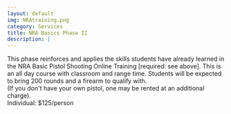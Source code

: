 ```yaml
---
layout: default
img: NRAtraining.png
category: Services
title: NRA Basics Phase II
description: |
---
```

This phase reinforces and applies the skills students have already learned in the NRA Basic Pistol Shooting Online Training [required: see above]. This is an all day course with classroom and range time. Students will be expected to bring 200 rounds and a firearm to qualify with.    
(If you don't have your own pistol, one may be rented at an additional charge).   
Individual: $125/person
